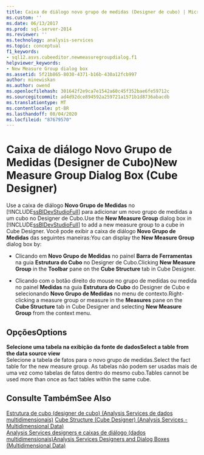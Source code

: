 ```yaml
---
title: Caixa de diálogo novo grupo de medidas (Designer de cubo) | Microsoft Docs
ms.custom: ''
ms.date: 06/13/2017
ms.prod: sql-server-2014
ms.reviewer: ''
ms.technology: analysis-services
ms.topic: conceptual
f1_keywords:
- sql12.asvs.cubeeditor.newmeasuregroupdialog.f1
helpviewer_keywords:
- New Measure Group dialog box
ms.assetid: 5f21b865-8030-4371-b16b-430a12fcb997
author: minewiskan
ms.author: owend
ms.openlocfilehash: 301642f2e9ca7e1542a60c45f352bae6fe59712c
ms.sourcegitcommit: ad4d92dce894592a259721a1571b1d8736abacdb
ms.translationtype: MT
ms.contentlocale: pt-BR
ms.lasthandoff: 08/04/2020
ms.locfileid: "87679570"
---
```

# <a name="new-measure-group-dialog-box-cube-designer"></a><span data-ttu-id="41349-102">Caixa de diálogo Novo Grupo de Medidas (Designer de Cubo)</span><span class="sxs-lookup"><span data-stu-id="41349-102">New Measure Group Dialog Box (Cube Designer)</span></span>
  <span data-ttu-id="41349-103">Use a caixa de diálogo **Novo Grupo de Medidas** no [!INCLUDE[ssBIDevStudioFull](../includes/ssbidevstudiofull-md.md)] para adicionar um novo grupo de medidas a um cubo no Designer de Cubo.</span><span class="sxs-lookup"><span data-stu-id="41349-103">Use the **New Measure Group** dialog box in [!INCLUDE[ssBIDevStudioFull](../includes/ssbidevstudiofull-md.md)] to add a new measure group to a cube in Cube Designer.</span></span> <span data-ttu-id="41349-104">Você pode exibir a caixa de diálogo **Novo Grupo de Medidas** das seguintes maneiras:</span><span class="sxs-lookup"><span data-stu-id="41349-104">You can display the **New Measure Group** dialog box by:</span></span>  
  
-   <span data-ttu-id="41349-105">Clicando em **Novo Grupo de Medidas** no painel **Barra de Ferramentas** na guia **Estrutura do Cubo** no Designer de Cubo.</span><span class="sxs-lookup"><span data-stu-id="41349-105">Clicking **New Measure Group** in the **Toolbar** pane on the **Cube Structure** tab in Cube Designer.</span></span>  
  
-   <span data-ttu-id="41349-106">Clicando com o botão direito do mouse no grupo de medidas ou medida no painel **Medidas** na guia **Estrutura do Cubo** do Designer de Cubo e selecionando **Novo Grupo de Medidas** no menu de contexto.</span><span class="sxs-lookup"><span data-stu-id="41349-106">Right-clicking a measure group or measure in the **Measures** pane on the **Cube Structure** tab in Cube Designer and selecting **New Measure Group** from the context menu.</span></span>  
  
## <a name="options"></a><span data-ttu-id="41349-107">Opções</span><span class="sxs-lookup"><span data-stu-id="41349-107">Options</span></span>  
 <span data-ttu-id="41349-108">**Selecione uma tabela na exibição da fonte de dados**</span><span class="sxs-lookup"><span data-stu-id="41349-108">**Select a table from the data source view**</span></span>  
 <span data-ttu-id="41349-109">Selecione a tabela de fatos para o novo grupo de medidas.</span><span class="sxs-lookup"><span data-stu-id="41349-109">Select the fact table for the new measure group.</span></span> <span data-ttu-id="41349-110">As tabelas não podem ser usadas mais de uma vez como tabelas de fatos dentro do mesmo cubo.</span><span class="sxs-lookup"><span data-stu-id="41349-110">Tables cannot be used more than once as fact tables within the same cube.</span></span>  
  
## <a name="see-also"></a><span data-ttu-id="41349-111">Consulte Também</span><span class="sxs-lookup"><span data-stu-id="41349-111">See Also</span></span>  
 <span data-ttu-id="41349-112">[Estrutura de cubo &#40;designer de cubo&#41; &#40;Analysis Services de dados multidimensionais&#41;](cube-structure-cube-designer-analysis-services-multidimensional-data.md) </span><span class="sxs-lookup"><span data-stu-id="41349-112">[Cube Structure &#40;Cube Designer&#41; &#40;Analysis Services - Multidimensional Data&#41;](cube-structure-cube-designer-analysis-services-multidimensional-data.md) </span></span>  
 [<span data-ttu-id="41349-113">Analysis Services designers e caixas de diálogo &#40;dados multidimensionais&#41;</span><span class="sxs-lookup"><span data-stu-id="41349-113">Analysis Services Designers and Dialog Boxes &#40;Multidimensional Data&#41;</span></span>](analysis-services-designers-and-dialog-boxes-multidimensional-data.md)  
  
  
